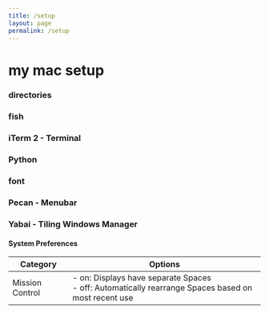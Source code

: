 ```yaml
---
title: /setup
layout: page
permalink: /setup
---
```


# my mac setup

### directories

### fish

### iTerm 2 - Terminal

### Python

### font

### Pecan - Menubar

### Yabai - Tiling Windows Manager

#### System Preferences
| Category | Options |
| -------- | ------- |
| Mission Control  | - on: Displays have separate Spaces </br> - off: Automatically rearrange Spaces based on most recent use |
